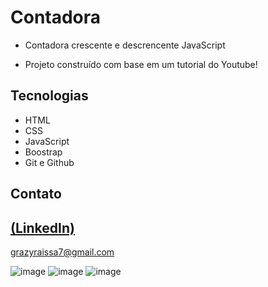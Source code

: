 # Contadora
 
 - Contadora crescente e descrencente JavaScript

 - Projeto construído com base em um tutorial do Youtube!

## Tecnologias

- HTML
- CSS
- JavaScript
- Boostrap
- Git e Github

## Contato
[(LinkedIn)](https://www.linkedin.com/in/grazielly-raissa-pereira-b511342b6?utm_source=share&utm_campaign=share_via&utm_content=profile&utm_medium=android_app)
-----
grazyraissa7@gmail.com

![image](https://github.com/GraziellyRaissa1/Contadora-javaScript/assets/147439694/5047def6-ca99-4bd2-a2af-d9ecde2b9382)
![image](https://github.com/GraziellyRaissa1/Contadora-javaScript/assets/147439694/bb5ef6af-a9a6-4bf9-8798-5a140c857d61)
![image](https://github.com/GraziellyRaissa1/Contadora-javaScript/assets/147439694/9869b2c7-aa7a-4d35-84bf-f98438ccdb3f)


